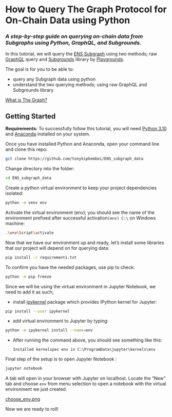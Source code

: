 # **How to Query The Graph Protocol for On-Chain Data using Python**

### *A step-by-step guide on querying on-chain data from Subgraphs using Python, GraphQL, and Subgrounds.*

In this tutorial, we will query the [ENS Subgraph](https://thegraph.com/hosted-service/subgraph/ensdomains/ens) using two methods; raw [GraphQL](https://thegraph.com/docs/en/querying/graphql-api/) query and [Subgrounds](https://playgrounds-analytics.gitbook.io/playgrounds-docs/subgrounds/the-basics) library by [Playgrounds](https://www.playgrounds.network/).

The goal is for you to be able to:

- query any Subgraph data using python
- understand the two querying methods; using raw GraphQL and Subgrounds library

[What is The Graph?](./images/what_is_The_Graph.png)
## Getting Started

**Requirements:** To successfully follow this tutorial, you will need [Python 3.10](https://www.python.org/downloads/)  and [Anaconda](https://www.anaconda.com/) installed on your system.

Once you have installed Python and Anaconda, open your command line and clone this repo:

```bash
git clone https://github.com/tonykipkemboi/ENS_subgraph_data
```

Change directory into the folder:

```bash
cd ENS_subgraph_data
```

Create a python virtual environment to keep your project dependencies isolated:

```bash
python -m venv env
```

Activate the virtual environment (env); you should see the name of the environment prefixed after successful activation`(env) C:\` on Windows machine:

```bash
.\env\Script\activate
```

Now that we have our environment up and ready, let’s install some libraries that our project will depend on for querying data: 

```bash
pip install -r requirements.txt
```

To confirm you have the needed packages, use pip to check:

```bash
python -m pip freeze
```

Since we will be using the virtual environment in Jupyter Notebook, we need to add it as such;

- install [ipykernel](https://github.com/ipython/ipykernel) package which provides IPython kernel for Jupyter:

```bash
pip install --user ipykernel
```

- add virtual environment to Jupyter by typing:

```bash
python -m ipykernel install --name=env
```

- After running the command above, you should see something like this:

    `Installed kernelspec env in C:\ProgramData\jupyter\kernels\env`

Final step of the setup is to open Jupyter Notebook :

```bash
jupyter notebook
```

A tab will open in your browser with Jupyter on localhost. 
Locate the “New” tab and choose `env` from menu selection to open a notebook with the virtual environment we just created. 

[choose_env.png]('./images/choose_env.png')

Now we are ready to roll!
